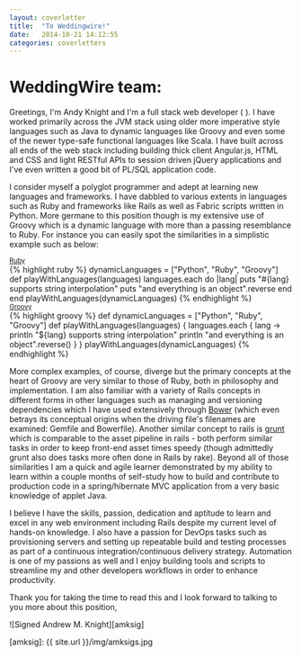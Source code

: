 ```yaml
---
layout: coverletter
title:  "To Weddingwire!"
date:   2014-10-21 14:12:55
categories: coverletters
---
```

# WeddingWire team:

Greetings, I'm Andy Knight and I'm a full stack web developer (<i class="fa fa-desktop"></i> <i class="fa fa-exchange"></i> <i class="fa fa-cogs"></i> <i class="fa fa-exchange"></i> <i class="fa fa-database"></i>). I have worked primarily across the JVM stack using older more imperative style languages such as Java to dynamic languages like Groovy and even some of the newer type-safe functional languages like Scala. I have built across all ends of the web stack including building thick client Angular.js, HTML and CSS and light RESTful APIs to session driven jQuery applications and I've even written a good bit of PL/SQL application code.

I consider myself a polyglot programmer and adept at learning new languages and frameworks. I have dabbled to various extents in languages such as Ruby and frameworks like Rails as well as Fabric scripts written in Python. More germane to this position though is my extensive use of Groovy which is a dynamic language with more than a passing resemblance to Ruby. For instance you can easily spot the similarities in a simplistic example such as below:

<div class="row">
  <div class="col-md-6">
    <div class="lang-icon"><a href="http://rubyfiddle.com/riddles/95a34" title="Run me on ruby fiddle!"><i class="devicons devicons-ruby text-danger"></i> <small>Ruby</small></a></div>
{% highlight ruby %}
dynamicLanguages = ["Python", "Ruby", "Groovy"]
def playWithLanguages(languages)
  languages.each do |lang|
    puts "#{lang} supports string interpolation"
    puts "and everything is an object".reverse
  end
end
playWithLanguages(dynamicLanguages)
{% endhighlight %}
  </div>
  <div class="col-md-6">
    <div class="lang-icon"><a href="http://groovyconsole.appspot.com/script/5632457692938240"><i class="devicons devicons-groovy text-primary" title="Run me in the groovy web console (click edit in console, execute script then check the output tab)!"></i> <small>Groovy</small></a></div>
{% highlight groovy %}
def dynamicLanguages = ["Python", "Ruby", "Groovy"]
def playWithLanguages(languages) {
  languages.each { lang ->
    println "${lang} supports string interpolation"
    println "and everything is an object".reverse()
  }
}
playWithLanguages(dynamicLanguages)
{% endhighlight %}
  </div>
</div>

More complex examples, of course, diverge but the primary concepts at the heart of Groovy are very similar to those of Ruby, both in philosophy and implementation. I am also familiar with a variety of Rails concepts in different forms in other languages such as managing and versioning dependencies which I have used extensively through [Bower<i class="devicons devicons-bower"></i>][bower] (which even betrays its conceptual origins when the driving file's filenames are examined: Gemfile and Bowerfile). Another similar concept to rails is [grunt] which is comparable to the asset pipeline in rails - both perform similar tasks in order to keep front-end asset times speedy (though admittedly grunt also does tasks more often done in Rails by rake). Beyond all of those similarities I am a quick and agile learner demonstrated by my ability to learn within a couple months of self-study how to build and contribute to production code in a spring/hibernate MVC application from a very basic knowledge of applet Java.

I believe I have the skills, passion, dedication and aptitude to learn and excel in any web environment including Rails despite my current level of hands-on knowledge. I also have a passion for DevOps tasks such as provisioning servers and setting up repeatable build and testing processes as part of a continuous integration/continuous delivery strategy. Automation is one of my passions as well and I enjoy building tools and scripts to streamline my and other developers workflows in order to enhance productivity.

Thank you for taking the time to read this and I look forward to talking to you more about this position,

![Signed Andrew M. Knight][amksig]

[bower]: http://www.bower.io
[grunt]: http://gruntjs.com/
[amksig]: {{ site.url }}/img/amksigs.jpg
